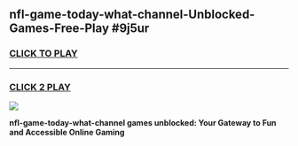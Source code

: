 
## nfl-game-today-what-channel-Unblocked-Games-Free-Play #9j5ur
<h3>
<a href="https://us.freeplayer.one?title=nfl-game-today-what-channel&ref=9M">CLICK TO PLAY</a></h3>
<hr>

<h3>
<a href="https://us.freeplayer.one?title=nfl-game-today-what-channel&ref=9M">CLICK 2 PLAY</a>
  
</h3>

<a href="https://us.freeplayer.one?title=nfl-game-today-what-channel&ref=9M"><img src="https://clearcache.store/games.png"></a>


**nfl-game-today-what-channel games unblocked: Your Gateway to Fun and Accessible Online Gaming**
